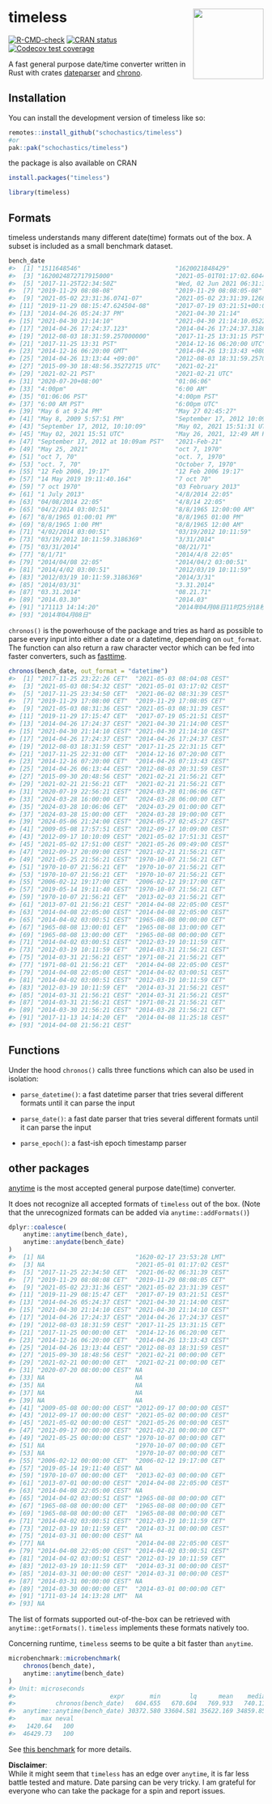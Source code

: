 
<!-- README.md is generated from README.Rmd. Please edit that file -->

# timeless <img src="man/figures/logo.png" align="right" height="139" alt="" />

<!-- badges: start -->

[![R-CMD-check](https://github.com/schochastics/timeless/actions/workflows/R-CMD-check.yaml/badge.svg)](https://github.com/schochastics/timeless/actions/workflows/R-CMD-check.yaml)
[![CRAN
status](https://www.r-pkg.org/badges/version/timeless)](https://CRAN.R-project.org/package=timeless)
[![Codecov test
coverage](https://codecov.io/gh/schochastics/timeless/branch/main/graph/badge.svg)](https://app.codecov.io/gh/schochastics/timeless?branch=main)
<!-- badges: end -->

A fast general purpose date/time converter written in Rust with crates
[dateparser](https://github.com/waltzofpearls/dateparser) and
[chrono](https://github.com/chronotope/chrono).

## Installation

You can install the development version of timeless like so:

``` r
remotes::install_github("schochastics/timeless")
#or
pak::pak("schochastics/timeless")
```

the package is also available on CRAN

``` r
install.packages("timeless")
```

``` r
library(timeless)
```

## Formats

timeless understands many different date(time) formats out of the box. A
subset is included as a small benchmark dataset.

``` r
bench_date
#>  [1] "1511648546"                          "1620021848429"                      
#>  [3] "1620024872717915000"                 "2021-05-01T01:17:02.604456Z"        
#>  [5] "2017-11-25T22:34:50Z"                "Wed, 02 Jun 2021 06:31:39 GMT"      
#>  [7] "2019-11-29 08:08-08"                 "2019-11-29 08:08:05-08"             
#>  [9] "2021-05-02 23:31:36.0741-07"         "2021-05-02 23:31:39.12689-07"       
#> [11] "2019-11-29 08:15:47.624504-08"       "2017-07-19 03:21:51+00:00"          
#> [13] "2014-04-26 05:24:37 PM"              "2021-04-30 21:14"                   
#> [15] "2021-04-30 21:14:10"                 "2021-04-30 21:14:10.052282"         
#> [17] "2014-04-26 17:24:37.123"             "2014-04-26 17:24:37.3186369"        
#> [19] "2012-08-03 18:31:59.257000000"       "2017-11-25 13:31:15 PST"            
#> [21] "2017-11-25 13:31 PST"                "2014-12-16 06:20:00 UTC"            
#> [23] "2014-12-16 06:20:00 GMT"             "2014-04-26 13:13:43 +0800"          
#> [25] "2014-04-26 13:13:44 +09:00"          "2012-08-03 18:31:59.257000000 +0000"
#> [27] "2015-09-30 18:48:56.35272715 UTC"    "2021-02-21"                         
#> [29] "2021-02-21 PST"                      "2021-02-21 UTC"                     
#> [31] "2020-07-20+08:00"                    "01:06:06"                           
#> [33] "4:00pm"                              "6:00 AM"                            
#> [35] "01:06:06 PST"                        "4:00pm PST"                         
#> [37] "6:00 AM PST"                         "6:00pm UTC"                         
#> [39] "May 6 at 9:24 PM"                    "May 27 02:45:27"                    
#> [41] "May 8, 2009 5:57:51 PM"              "September 17, 2012 10:09am"         
#> [43] "September 17, 2012, 10:10:09"        "May 02, 2021 15:51:31 UTC"          
#> [45] "May 02, 2021 15:51 UTC"              "May 26, 2021, 12:49 AM PDT"         
#> [47] "September 17, 2012 at 10:09am PST"   "2021-Feb-21"                        
#> [49] "May 25, 2021"                        "oct 7, 1970"                        
#> [51] "oct 7, 70"                           "oct. 7, 1970"                       
#> [53] "oct. 7, 70"                          "October 7, 1970"                    
#> [55] "12 Feb 2006, 19:17"                  "12 Feb 2006 19:17"                  
#> [57] "14 May 2019 19:11:40.164"            "7 oct 70"                           
#> [59] "7 oct 1970"                          "03 February 2013"                   
#> [61] "1 July 2013"                         "4/8/2014 22:05"                     
#> [63] "04/08/2014 22:05"                    "4/8/14 22:05"                       
#> [65] "04/2/2014 03:00:51"                  "8/8/1965 12:00:00 AM"               
#> [67] "8/8/1965 01:00:01 PM"                "8/8/1965 01:00 PM"                  
#> [69] "8/8/1965 1:00 PM"                    "8/8/1965 12:00 AM"                  
#> [71] "4/02/2014 03:00:51"                  "03/19/2012 10:11:59"                
#> [73] "03/19/2012 10:11:59.3186369"         "3/31/2014"                          
#> [75] "03/31/2014"                          "08/21/71"                           
#> [77] "8/1/71"                              "2014/4/8 22:05"                     
#> [79] "2014/04/08 22:05"                    "2014/04/2 03:00:51"                 
#> [81] "2014/4/02 03:00:51"                  "2012/03/19 10:11:59"                
#> [83] "2012/03/19 10:11:59.3186369"         "2014/3/31"                          
#> [85] "2014/03/31"                          "3.31.2014"                          
#> [87] "03.31.2014"                          "08.21.71"                           
#> [89] "2014.03.30"                          "2014.03"                            
#> [91] "171113 14:14:20"                     "2014年04月08日11时25分18秒"         
#> [93] "2014年04月08日"
```

`chronos()` is the powerhouse of the package and tries as hard as
possible to parse every input into either a date or a datetime,
depending on `out_format`. The function can also return a raw character
vector which can be fed into faster converters, such as
[fasttime](https://github.com/s-u/fasttime).

``` r
chronos(bench_date, out_format = "datetime")
#>  [1] "2017-11-25 23:22:26 CET"  "2021-05-03 08:04:08 CEST"
#>  [3] "2021-05-03 08:54:32 CEST" "2021-05-01 03:17:02 CEST"
#>  [5] "2017-11-25 23:34:50 CET"  "2021-06-02 08:31:39 CEST"
#>  [7] "2019-11-29 17:08:00 CET"  "2019-11-29 17:08:05 CET" 
#>  [9] "2021-05-03 08:31:36 CEST" "2021-05-03 08:31:39 CEST"
#> [11] "2019-11-29 17:15:47 CET"  "2017-07-19 05:21:51 CEST"
#> [13] "2014-04-26 17:24:37 CEST" "2021-04-30 21:14:00 CEST"
#> [15] "2021-04-30 21:14:10 CEST" "2021-04-30 21:14:10 CEST"
#> [17] "2014-04-26 17:24:37 CEST" "2014-04-26 17:24:37 CEST"
#> [19] "2012-08-03 18:31:59 CEST" "2017-11-25 22:31:15 CET" 
#> [21] "2017-11-25 22:31:00 CET"  "2014-12-16 07:20:00 CET" 
#> [23] "2014-12-16 07:20:00 CET"  "2014-04-26 07:13:43 CEST"
#> [25] "2014-04-26 06:13:44 CEST" "2012-08-03 20:31:59 CEST"
#> [27] "2015-09-30 20:48:56 CEST" "2021-02-21 21:56:21 CET" 
#> [29] "2021-02-21 21:56:21 CET"  "2021-02-21 21:56:21 CET" 
#> [31] "2020-07-19 22:56:21 CEST" "2024-03-28 01:06:06 CET" 
#> [33] "2024-03-28 16:00:00 CET"  "2024-03-28 06:00:00 CET" 
#> [35] "2024-03-28 10:06:06 CET"  "2024-03-29 01:00:00 CET" 
#> [37] "2024-03-28 15:00:00 CET"  "2024-03-28 19:00:00 CET" 
#> [39] "2024-05-06 21:24:00 CEST" "2024-05-27 02:45:27 CEST"
#> [41] "2009-05-08 17:57:51 CEST" "2012-09-17 10:09:00 CEST"
#> [43] "2012-09-17 10:10:09 CEST" "2021-05-02 17:51:31 CEST"
#> [45] "2021-05-02 17:51:00 CEST" "2021-05-26 09:49:00 CEST"
#> [47] "2012-09-17 20:09:00 CEST" "2021-02-21 21:56:21 CET" 
#> [49] "2021-05-25 21:56:21 CEST" "1970-10-07 21:56:21 CET" 
#> [51] "1970-10-07 21:56:21 CET"  "1970-10-07 21:56:21 CET" 
#> [53] "1970-10-07 21:56:21 CET"  "1970-10-07 21:56:21 CET" 
#> [55] "2006-02-12 19:17:00 CET"  "2006-02-12 19:17:00 CET" 
#> [57] "2019-05-14 19:11:40 CEST" "1970-10-07 21:56:21 CET" 
#> [59] "1970-10-07 21:56:21 CET"  "2013-02-03 21:56:21 CET" 
#> [61] "2013-07-01 21:56:21 CEST" "2014-04-08 22:05:00 CEST"
#> [63] "2014-04-08 22:05:00 CEST" "2014-04-08 22:05:00 CEST"
#> [65] "2014-04-02 03:00:51 CEST" "1965-08-08 00:00:00 CET" 
#> [67] "1965-08-08 13:00:01 CET"  "1965-08-08 13:00:00 CET" 
#> [69] "1965-08-08 13:00:00 CET"  "1965-08-08 00:00:00 CET" 
#> [71] "2014-04-02 03:00:51 CEST" "2012-03-19 10:11:59 CET" 
#> [73] "2012-03-19 10:11:59 CET"  "2014-03-31 21:56:21 CEST"
#> [75] "2014-03-31 21:56:21 CEST" "1971-08-21 21:56:21 CET" 
#> [77] "1971-08-01 21:56:21 CET"  "2014-04-08 22:05:00 CEST"
#> [79] "2014-04-08 22:05:00 CEST" "2014-04-02 03:00:51 CEST"
#> [81] "2014-04-02 03:00:51 CEST" "2012-03-19 10:11:59 CET" 
#> [83] "2012-03-19 10:11:59 CET"  "2014-03-31 21:56:21 CEST"
#> [85] "2014-03-31 21:56:21 CEST" "2014-03-31 21:56:21 CEST"
#> [87] "2014-03-31 21:56:21 CEST" "1971-08-21 21:56:21 CET" 
#> [89] "2014-03-30 21:56:21 CEST" "2014-03-28 21:56:21 CET" 
#> [91] "2017-11-13 14:14:20 CET"  "2014-04-08 11:25:18 CEST"
#> [93] "2014-04-08 21:56:21 CEST"
```

## Functions

Under the hood `chronos()` calls three functions which can also be used
in isolation:

-   `parse_datetime()`: a fast datetime parser that tries several
    different formats until it can parse the input

-   `parse_date()`: a fast date parser that tries several different
    formats until it can parse the input

-   `parse_epoch()`: a fast-ish epoch timestamp parser

## other packages

[anytime](https://github.com/eddelbuettel/anytime) is the most accepted
general purpose date(time) converter.

It does not recognize all accepted formats of `timeless` out of the box.
(Note that the unrecognized formats can be added via
`anytime::addFormats()`)

``` r
dplyr::coalesce(
    anytime::anytime(bench_date),
    anytime::anydate(bench_date)
)
#>  [1] NA                         "1620-02-17 23:53:28 LMT" 
#>  [3] NA                         "2021-05-01 01:17:02 CEST"
#>  [5] "2017-11-25 22:34:50 CET"  "2021-06-02 06:31:39 CEST"
#>  [7] "2019-11-29 08:08:08 CET"  "2019-11-29 08:08:05 CET" 
#>  [9] "2021-05-02 23:31:36 CEST" "2021-05-02 23:31:39 CEST"
#> [11] "2019-11-29 08:15:47 CET"  "2017-07-19 03:21:51 CEST"
#> [13] "2014-04-26 05:24:37 CEST" "2021-04-30 21:14:00 CEST"
#> [15] "2021-04-30 21:14:10 CEST" "2021-04-30 21:14:10 CEST"
#> [17] "2014-04-26 17:24:37 CEST" "2014-04-26 17:24:37 CEST"
#> [19] "2012-08-03 18:31:59 CEST" "2017-11-25 13:31:15 CET" 
#> [21] "2017-11-25 00:00:00 CET"  "2014-12-16 06:20:00 CET" 
#> [23] "2014-12-16 06:20:00 CET"  "2014-04-26 13:13:43 CEST"
#> [25] "2014-04-26 13:13:44 CEST" "2012-08-03 18:31:59 CEST"
#> [27] "2015-09-30 18:48:56 CEST" "2021-02-21 00:00:00 CET" 
#> [29] "2021-02-21 00:00:00 CET"  "2021-02-21 00:00:00 CET" 
#> [31] "2020-07-20 08:00:00 CEST" NA                        
#> [33] NA                         NA                        
#> [35] NA                         NA                        
#> [37] NA                         NA                        
#> [39] NA                         NA                        
#> [41] "2009-05-08 00:00:00 CEST" "2012-09-17 00:00:00 CEST"
#> [43] "2012-09-17 00:00:00 CEST" "2021-05-02 00:00:00 CEST"
#> [45] "2021-05-02 00:00:00 CEST" "2021-05-26 00:00:00 CEST"
#> [47] "2012-09-17 00:00:00 CEST" "2021-02-21 00:00:00 CET" 
#> [49] "2021-05-25 00:00:00 CEST" "1970-10-07 00:00:00 CET" 
#> [51] NA                         "1970-10-07 00:00:00 CET" 
#> [53] NA                         "1970-10-07 00:00:00 CET" 
#> [55] "2006-02-12 00:00:00 CET"  "2006-02-12 19:17:00 CET" 
#> [57] "2019-05-14 19:11:40 CEST" NA                        
#> [59] "1970-10-07 00:00:00 CET"  "2013-02-03 00:00:00 CET" 
#> [61] "2013-07-01 00:00:00 CEST" "2014-04-08 22:05:00 CEST"
#> [63] "2014-04-08 22:05:00 CEST" NA                        
#> [65] "2014-04-02 03:00:51 CEST" "1965-08-08 00:00:00 CET" 
#> [67] "1965-08-08 00:00:00 CET"  "1965-08-08 00:00:00 CET" 
#> [69] "1965-08-08 00:00:00 CET"  "1965-08-08 00:00:00 CET" 
#> [71] "2014-04-02 03:00:51 CEST" "2012-03-19 10:11:59 CET" 
#> [73] "2012-03-19 10:11:59 CET"  "2014-03-31 00:00:00 CEST"
#> [75] "2014-03-31 00:00:00 CEST" NA                        
#> [77] NA                         "2014-04-08 22:05:00 CEST"
#> [79] "2014-04-08 22:05:00 CEST" "2014-04-02 03:00:51 CEST"
#> [81] "2014-04-02 03:00:51 CEST" "2012-03-19 10:11:59 CET" 
#> [83] "2012-03-19 10:11:59 CET"  "2014-03-31 00:00:00 CEST"
#> [85] "2014-03-31 00:00:00 CEST" "2014-03-31 00:00:00 CEST"
#> [87] "2014-03-31 00:00:00 CEST" NA                        
#> [89] "2014-03-30 00:00:00 CET"  "2014-03-01 00:00:00 CET" 
#> [91] "1711-03-14 14:13:28 LMT"  NA                        
#> [93] NA
```

The list of formats supported out-of-the-box can be retrieved with
`anytime::getFormats()`. `timeless` implements these formats natively
too.

Concerning runtime, `timeless` seems to be quite a bit faster than
`anytime`.

``` r
microbenchmark::microbenchmark(
    chronos(bench_date),
    anytime::anytime(bench_date)
)
#> Unit: microseconds
#>                          expr       min        lq      mean    median       uq
#>           chronos(bench_date)   604.655   670.604   769.933   740.115   826.87
#>  anytime::anytime(bench_date) 30372.580 33604.581 35622.169 34859.855 37440.99
#>       max neval
#>   1420.64   100
#>  46429.73   100
```

See [this
benchmark](https://github.com/schochastics/timeless/blob/main/data-raw/benchmark.md)
for more details.

**Disclaimer**:  
While it might seem that `timeless` has an edge over `anytime`, it is
far less battle tested and mature. Date parsing can be very tricky. I am
grateful for everyone who can take the package for a spin and report
issues.
